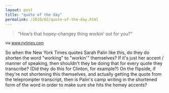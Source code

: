 ```yaml
---
layout: post
title: "quote of the day"
permalink: /2010/02/quote-of-the-day.html
---
```


<blockquote><p>“How’s that hopey-changey thing workin’ out for you?”</p></blockquote>

<p><small>via <a href="http://www.nytimes.com/2010/02/07/us/politics/08palin.html?hp">www.nytimes.com</a></small></p>

<p>So when the New York Times quotes Sarah Palin like this, do they do shorten the word &quot;working&quot; to &quot;workin&#39;&quot; themselves? If it&#39;s just her accent / manner of speaking, then shouldn&#39;t they be doing that for every quote they transcribe? (Did they do this for Clinton, for example?)  On the flipside, if they&#39;re not shortening this themselves, and actually getting the quote from the teleprompter transcript, then is Palin&#39;s camp writing in the shortened form of the word in order to make sure she hits the homey accents?</p>



